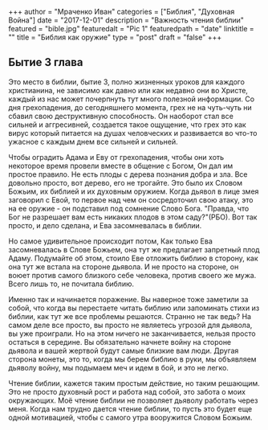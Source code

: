 +++
author = "Мраченко Иван"
categories = ["Библия", "Духовная Война"]
date = "2017-12-01"
description = "Важность чтения библии"
featured = "bible.jpg"
featuredalt = "Pic 1"
featuredpath = "date"
linktitle = ""
title = "Библия как оружие"
type = "post"
draft = "false"
+++
## Бытие 3 глава

Это место в библии, бытие 3, полно жизненных уроков для каждого христианина, не зависимо как давно или как недавно они во Христе, каждый из нас может почерпнуть тут много полезной информации. Со дня грехопадения, до сегодняшнего момента, грех не на чуть-чуть ни сбавил свою деструктивную способность. Он наоборот стал все сильней и аггресивней, создается такое ощущение, что грех это как вирус который питается на душах человческих и развивается во что-то ужасное с каждым днем все сильней и сильней.

Чтобы оградить Адама и Еву от грехопадения, чтобы они хоть некоторое время провели вместе в общение с Богом, Он дал им простое правило. Не есть плоды с дерева познания добра и зла. Все довольно просто, вот дерево, его не трогайте. Это было их Словом Божьим, их библией и их духовным оружием. Когда дьявол в лице змея заговорил с Евой, то первое над чем он сосредоточил свою атаку, это на ее оружие - он подставил под сомнение Слово Бога. "Правда, что Бог не разрешает вам есть никаких плодов в этом саду?"(РБО). Вот так просто, и дело сделана, и Ева засомневалась в библии.

Но самое удивительное происходит потом, Как только Ева засомневалась в Слове Божьем, она тут же предлагает запретный плод Адаму. Подумайте об этом, стоило Еве отложить библию в сторону, как она тут же встала на стороне дьявола. И не просто на стороне, он воюет против самого близкого себе человека, против своего же мужа. Всего лишь то, не почитала библию.

Именно так и начинается поражение. Вы наверное тоже заметили за собой, что когда вы перестаете читать библию или запоминать стихи из библии, как тут же все проблемы решаются. Странно не так ведь? На самом деле все просто, вы просто не являетесь угрозой для дьявола, вы уже проиграли. Но на этом ничего не заканчивается, нельзя просто остаться в середине. Вы обязательно начнете войну на стороне дьявола и вашей жертвой будут самые близкие вам люди. Другая сторона монеты, это то, когда мы берем библию в руки, мы объявляем дьяволу войну, мы подымаем меч и идем в бой, и это не легко.

Чтение библии, кажется таким простым действие, но таким решающим. Это не просто духовный рост и работа над собой, это забота о моих окружающих. Моё чтение библии не позволяет дьяволу работать через меня. Когда нам трудно дается чтение библии, то пусть это будет еще одной мотивацией, чтобы с самого утра вооружится Словом Божьим.

